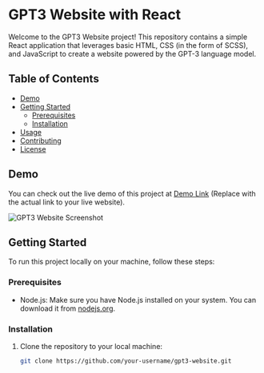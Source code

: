 # GPT3 Website with React

Welcome to the GPT3 Website project! This repository contains a simple React application that leverages basic HTML, CSS (in the form of SCSS), and JavaScript to create a website powered by the GPT-3 language model.

## Table of Contents

- [Demo](#demo)
- [Getting Started](#getting-started)
  - [Prerequisites](#prerequisites)
  - [Installation](#installation)
- [Usage](#usage)
- [Contributing](#contributing)
- [License](#license)

## Demo

You can check out the live demo of this project at [Demo Link](#) (Replace with the actual link to your live website).

![GPT3 Website Screenshot](https://ibb.co/dtDfvLY.png)

## Getting Started

To run this project locally on your machine, follow these steps:

### Prerequisites

- Node.js: Make sure you have Node.js installed on your system. You can download it from [nodejs.org](https://nodejs.org/).

### Installation

1. Clone the repository to your local machine:

   ```bash
   git clone https://github.com/your-username/gpt3-website.git
